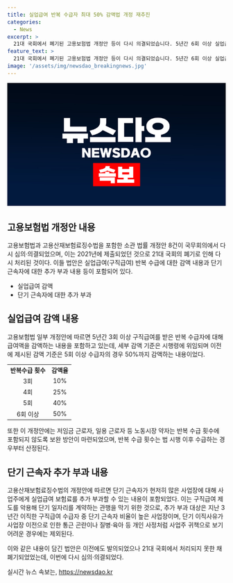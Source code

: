 ```yaml
---
title: 실업급여 반복 수급자 최대 50% 감액법 개정 재추진
categories:
  - News
excerpt: >
  21대 국회에서 폐기된 고용보험법 개정안 등이 다시 의결되었습니다. 5년간 6회 이상 실업급여를 받으면 50% 감액되는 내용과 단기 근속자가 많은 사업장에게 추가 보험료를 부과하는 방안이 포함되어 있습니다. 노동부는 국무회의에서 이를 밝히고, 이에 대한 상세 내용과 이전에는 진전되지 못한 배경을 설명했습니다. 노동부 장관은 구직급여 제도가 재취업을 지원하면서도 형평성을 제고하고 노동약자를 보호하는 합리적 논의를 국회에서 적극적으로 지원할 것이라고 밝혔습니다.
feature_text: >
  21대 국회에서 폐기된 고용보험법 개정안 등이 다시 의결되었습니다. 5년간 6회 이상 실업급여를 받으면 50% 감액되는 내용과 단기 근속자가 많은 사업장에게 추가 보험료를 부과하는 방안이 포함되어 있습니다. 노동부는 국무회의에서 이를 밝히고, 이에 대한 상세 내용과 이전에는 진전되지 못한 배경을 설명했습니다. 노동부 장관은 구직급여 제도가 재취업을 지원하면서도 형평성을 제고하고 노동약자를 보호하는 합리적 논의를 국회에서 적극적으로 지원할 것이라고 밝혔습니다.
image: '/assets/img/newsdao_breakingnews.jpg'
---
```


<p><img src="/assets/img/newsdao_breakingnews.jpg" alt="cryptoinkorea 속보" /></p>

<h2 data-ke-size="size26">고용보험법 개정안 내용</h2>

<p data-ke-size="size16">고용보험법과 고용산재보험료징수법을 포함한 소관 법률 개정안 8건이 국무회의에서 다시 심의·의결되었으며, 이는 2021년에 제출되었던 것으로 21대 국회의 폐기로 인해 다시 처리된 것이다. 이들 법안은 실업급여(구직급여) 반복 수급에 대한 감액 내용과 단기 근속자에 대한 추가 부과 내용 등이 포함되어 있다.</p>

<ul>
<li>실업급여 감액</li>
<li>단기 근속자에 대한 추가 부과</li>
</ul>

<h2 data-ke-size="size26">실업급여 감액 내용</h2>

<p data-ke-size="size16">고용보험법 일부 개정안에 따르면 5년간 3회 이상 구직급여를 받은 반복 수급자에 대해 급여액을 감액하는 내용을 포함하고 있는데, 세부 감액 기준은 시행령에 위임되며 이전에 제시된 감액 기준은 5회 이상 수급자의 경우 50%까지 감액하는 내용이었다.</p>

<table>
<tr>
<td style="text-align: center; height: 17px;"><b>반복수급 횟수</b></td>
<td style="text-align: center; height: 17px;"><b>감액율</b></td>
</tr>
<tr>
<td style="text-align: center; height: 17px;">3회</td>
<td style="text-align: center; height: 17px;">10%</td>
</tr>
<tr>
<td style="text-align: center; height: 17px;">4회</td>
<td style="text-align: center; height: 17px;">25%</td>
</tr>
<tr>
<td style="text-align: center; height: 17px;">5회</td>
<td style="text-align: center; height: 17px;">40%</td>
</tr>
<tr>
<td style="text-align: center; height: 17px;">6회 이상</td>
<td style="text-align: center; height: 17px;">50%</td>
</tr>
</table>

<p data-ke-size="size16">또한 이 개정안에는 저임금 근로자, 일용 근로자 등 노동시장 약자는 반복 수급 횟수에 포함되지 않도록 보완 방안이 마련되었으며, 반복 수급 횟수는 법 시행 이후 수급하는 경우부터 산정된다.</p>

<h2 data-ke-size="size26">단기 근속자 추가 부과 내용</h2>

<p data-ke-size="size16">고용산재보험료징수법의 개정안에 따르면 단기 근속자가 현저히 많은 사업장에 대해 사업주에게 실업급여 보험료를 추가 부과할 수 있는 내용이 포함되었다. 이는 구직급여 제도를 악용해 단기 일자리를 계약하는 관행을 막기 위한 것으로, 추가 부과 대상은 지난 3년간 이직한 구직급여 수급자 중 단기 근속자 비율이 높은 사업장이며, 단기 이직사유가 사업장 이전으로 인한 통근 곤란이나 질병·육아 등 개인 사정처럼 사업주 귀책으로 보기 어려운 경우에는 제외된다.</p>

<p data-ke-size="size16">이와 같은 내용이 담긴 법안은 이전에도 발의되었으나 21대 국회에서 처리되지 못한 채 폐기되었었는데, 이번에 다시 심의·의결되었다.</p>
실시간 뉴스 속보는, <a href="https://newsdao.kr" rel="dofollow">https://newsdao.kr</a>


